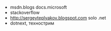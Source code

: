 
* msdn.blogs  docs.microsoft
* stackoverflow
* http://sergeyteplyakov.blogspot.com  solo .net
* dotnext, технострим
